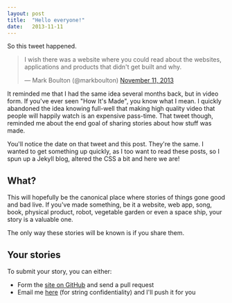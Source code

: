 ```yaml
---
layout: post
title:  "Hello everyone!"
date:   2013-11-11
---
```


So this tweet happened.

<blockquote class="twitter-tweet"><p>I wish there was a website where you could read about the websites, applications and products that didn&#39;t get built and why.</p>&mdash; Mark Boulton (@markboulton) <a href="https://twitter.com/markboulton/statuses/399884694784733185">November 11, 2013</a></blockquote>

It reminded me that I had the same idea several months back, but in video form. If you've ever seen "How It's Made", you know what I mean. I quickly abandoned the idea knowing full-well that making high quality video that people will happily watch is an expensive pass-time. That tweet though, reminded me about the end goal of sharing stories about how stuff was made.

You'll notice the date on that tweet and this post. They're the same. I wanted to get something up quickly, as I too want to read these posts, so I spun up a Jekyll blog, altered the CSS a bit and here we are!

## What?

This will hopefully be the canonical place where stories of things gone good and bad live. If you've made something, be it a website, web app, song, book, physical product, robot, vegetable garden or even a space ship, your story is a valuable one.

The only way these stories will be known is if you share them.

## Your stories

To submit your story, you can either:

* Form the [site on GitHub](https://github.com/PaulAdamDavis/sometimessuccessful) and send a pull request
* Email me [here](mailto:pauladamdavis@gmail.com?subject=Sometimes%20Successful) (for string confidentiality) and I'll push it for you